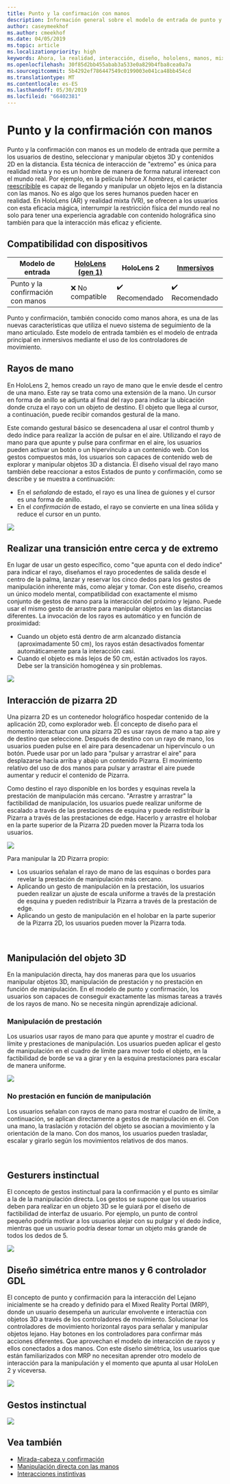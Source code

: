 ```yaml
---
title: Punto y la confirmación con manos
description: Información general sobre el modelo de entrada de punto y confirmación
author: caseymeekhof
ms.author: cmeekhof
ms.date: 04/05/2019
ms.topic: article
ms.localizationpriority: high
keywords: Ahora, la realidad, interacción, diseño, hololens, manos, mixta elija y confirme
ms.openlocfilehash: 30f85d2bb455abab3a533e0a829b4fba8cea0a7a
ms.sourcegitcommit: 5b4292ef786447549c0199003e041ca48bb454cd
ms.translationtype: MT
ms.contentlocale: es-ES
ms.lasthandoff: 05/30/2019
ms.locfileid: "66402381"
---
```

# <a name="point-and-commit-with-hands"></a>Punto y la confirmación con manos
Punto y la confirmación con manos es un modelo de entrada que permite a los usuarios de destino, seleccionar y manipular objetos 3D y contenidos 2D en la distancia. Esta técnica de interacción de "extremo" es única para realidad mixta y no es un hombre de manera de forma natural intereact con el mundo real. Por ejemplo, en la película héroe *X hombres*, el carácter [reescribible](https://en.wikipedia.org/wiki/Magneto_(comics)) es capaz de llegando y manipular un objeto lejos en la distancia con las manos. No es algo que los seres humanos pueden hacer en realidad. En HoloLens (AR) y realidad mixta (VR), se ofrecen a los usuarios con esta eficacia mágica, interrumpir la restricción física del mundo real no solo para tener una experiencia agradable con contenido holográfica sino también para que la interacción más eficaz y eficiente.

## <a name="device-support"></a>Compatibilidad con dispositivos

Modelo de entrada | [HoloLens (gen 1)](https://docs.microsoft.com/en-us/windows/mixed-reality/hololens-hardware-details) | HoloLens 2 | [Inmersivos](https://docs.microsoft.com/en-us/windows/mixed-reality/immersive-headset-hardware-details) |
| ---------| -----| ----- | ---------|
Punto y la confirmación con manos | ❌ No compatible | ✔️ Recomendado | ✔️ Recomendado

Punto y confirmación, también conocido como manos ahora, es una de las nuevas características que utiliza el nuevo sistema de seguimiento de la mano articulado. Este modelo de entrada también es el modelo de entrada principal en inmersivos mediante el uso de los controladores de movimiento.

## <a name="hand-rays"></a>Rayos de mano

En HoloLens 2, hemos creado un rayo de mano que le envíe desde el centro de una mano. Este ray se trata como una extensión de la mano. Un cursor en forma de anillo se adjunta al final del rayo para indicar la ubicación donde cruza el rayo con un objeto de destino. El objeto que llega al cursor, a continuación, puede recibir comandos gestural de la mano.

Este comando gestural básico se desencadena al usar el control thumb y dedo índice para realizar la acción de pulsar en el aire. Utilizando el rayo de mano para que apunte y pulse para confirmar en el aire, los usuarios pueden activar un botón o un hipervínculo a un contenido web. Con los gestos compuestos más, los usuarios son capaces de contenido web de explorar y manipular objetos 3D a distancia. El diseño visual del rayo mano también debe reaccionar a estos Estados de punto y confirmación, como se describe y se muestra a continuación: 

* En el *señalando* de estado, el rayo es una línea de guiones y el cursor es una forma de anillo.
* En el *confirmación* de estado, el rayo se convierte en una línea sólida y reduce el cursor en un punto.

![](images/Hand-Rays-720px.jpg)

## <a name="transition-between-near-and-far"></a>Realizar una transición entre cerca y de extremo

En lugar de usar un gesto específico, como "que apunta con el dedo índice" para indicar el rayo, diseñamos el rayo procedentes de salida desde el centro de la palma, lanzar y reservar los cinco dedos para los gestos de manipulación inherente más, como alejar y tomar. Con este diseño, creamos un único modelo mental, compatibilidad con exactamente el mismo conjunto de gestos de mano para la interacción del próximo y lejano. Puede usar el mismo gesto de arrastre para manipular objetos en las distancias diferentes. La invocación de los rayos es automático y en función de proximidad:

*  Cuando un objeto está dentro de arm alcanzado distancia (aproximadamente 50 cm), los rayos están desactivados fomentar automáticamente para la interacción casi.
*  Cuando el objeto es más lejos de 50 cm, están activados los rayos. Debe ser la transición homogénea y sin problemas.

![](images/Transition-Between-Near-And-Far-720px.jpg)

## <a name="2d-slate-interaction"></a>Interacción de pizarra 2D

Una pizarra 2D es un contenedor holográfico hospedar contenido de la aplicación 2D, como explorador web. El concepto de diseño para el momento interactuar con una pizarra 2D es usar rayos de mano a tap aire y de destino que seleccione. Después de destino con un rayo de mano, los usuarios pueden pulse en el aire para desencadenar un hipervínculo o un botón. Puede usar por un lado para "pulsar y arrastrar el aire" para desplazarse hacia arriba y abajo un contenido Pizarra. El movimiento relativo del uso de dos manos para pulsar y arrastrar el aire puede aumentar y reducir el contenido de Pizarra.

Como destino el rayo disponible en los bordes y esquinas revela la prestación de manipulación más cercano. "Arrastre y arrastrar" la factibilidad de manipulación, los usuarios puede realizar uniforme de escalado a través de las prestaciones de esquina y puede redistribuir la Pizarra a través de las prestaciones de edge. Hacerlo y arrastre el holobar en la parte superior de la Pizarra 2D pueden mover la Pizarra toda los usuarios.

![](images/2D-Slate-Interaction-Far-720px.jpg)

Para manipular la 2D Pizarra propio:<br>

* Los usuarios señalan el rayo de mano de las esquinas o bordes para revelar la prestación de manipulación más cercano. 
* Aplicando un gesto de manipulación en la prestación, los usuarios pueden realizar un ajuste de escala uniforme a través de la prestación de esquina y pueden redistribuir la Pizarra a través de la prestación de edge. 
* Aplicando un gesto de manipulación en el holobar en la parte superior de la Pizarra 2D, los usuarios pueden mover la Pizarra toda.<br>

<br>

## <a name="3d-object-manipulation"></a>Manipulación del objeto 3D

En la manipulación directa, hay dos maneras para que los usuarios manipular objetos 3D, manipulación de prestación y no prestación en función de manipulación. En el modelo de punto y confirmación, los usuarios son capaces de conseguir exactamente las mismas tareas a través de los rayos de mano. No se necesita ningún aprendizaje adicional.<br>

### <a name="affordance-based-manipulation"></a>Manipulación de prestación
Los usuarios usar rayos de mano para que apunte y mostrar el cuadro de límite y prestaciones de manipulación. Los usuarios pueden aplicar el gesto de manipulación en el cuadro de límite para mover todo el objeto, en la factibilidad de borde se va a girar y en la esquina prestaciones para escalar de manera uniforme. <br>

![](images/3D-Object-Manipulation-Far-720px.jpg) <br>


### <a name="non-affordance-based-manipulation"></a>No prestación en función de manipulación
Los usuarios señalan con rayos de mano para mostrar el cuadro de límite, a continuación, se aplican directamente a gestos de manipulación en él. Con una mano, la traslación y rotación del objeto se asocian a movimiento y la orientación de la mano. Con dos manos, los usuarios pueden trasladar, escalar y girarlo según los movimientos relativos de dos manos.<br>

<br>

## <a name="instinctual-gesturers"></a>Gesturers instinctual
El concepto de gestos instinctual para la confirmación y el punto es similar a la de la manipulación directa. Los gestos se supone que los usuarios deben para realizar en un objeto 3D se le guiará por el diseño de factibilidad de interfaz de usuario. Por ejemplo, un punto de control pequeño podría motivar a los usuarios alejar con su pulgar y el dedo índice, mientras que un usuario podría desear tomar un objeto más grande de todos los dedos de 5.

![](images/Instinctual-Gestures-Far-720px.jpg)<br>

## <a name="symmetric-design-between-hands-and-6-dof-controller"></a>Diseño simétrica entre manos y 6 controlador GDL 
El concepto de punto y confirmación para la interacción del Lejano inicialmente se ha creado y definido para el Mixed Reality Portal (MRP), donde un usuario desempeña un auricular envolvente e interactúa con objetos 3D a través de los controladores de movimiento. Solucionar los controladores de movimiento horizontal rayos para señalar y manipular objetos lejano. Hay botones en los controladores para confirmar más acciones diferentes. Que aprovechan el modelo de interacción de rayos y ellos conectados a dos manos. Con este diseño simétrica, los usuarios que están familiarizados con MRP no necesitan aprender otro modelo de interacción para la manipulación y el momento que apunta al usar HoloLen 2 y viceversa.    

![](images/Symmetric-Design-For-Rays-720px.jpg)<br>

## <a name="instinctual-gestures"></a>Gestos instinctual

![](images/Instinctual-Gestures-Far-720px.jpg)

## <a name="see-also"></a>Vea también
* [Mirada-cabeza y confirmación](gaze-and-commit.md)
* [Manipulación directa con las manos](direct-manipulation.md)
* [Interacciones instintivas](interaction-fundamentals.md)

